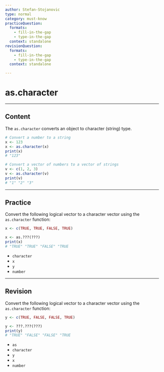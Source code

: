 ```yaml
---
author: Stefan-Stojanovic
type: normal
category: must-know
practiceQuestion:
  formats:
    - fill-in-the-gap
    - type-in-the-gap
  context: standalone
revisionQuestion:
  formats:
    - fill-in-the-gap
    - type-in-the-gap
  context: standalone

---
```


# as.character

---

## Content

The `as.character` converts an object to character (string) type.

```r
# Convert a number to a string
x <- 123
x <- as.character(x)
print(x)  
# "123"

# Convert a vector of numbers to a vector of strings
v <- c(1, 2, 3)
v <- as.character(v)
print(v)  
# "1" "2" "3"
```

---
## Practice

Convert the following logical vector to a character vector using the `as.character` function:

```r
x <- c(TRUE, TRUE, FALSE, TRUE)

x <- as.???(???)
print(x) 
# "TRUE" "TRUE" "FALSE" "TRUE
```

- `character`
- `x`
- `y`
- `number`

---
## Revision

Convert the following logical vector to a character vector using the `as.character` function:

```r
y <- c(TRUE, FALSE, FALSE, TRUE)

y <- ???.???(???)
print(y) 
# "TRUE" "FALSE" "FALSE" "TRUE
```

- `as`
- `character`
- `y`
- `x`
- `number`
